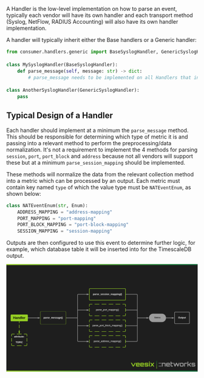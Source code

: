 A Handler is the low-level implementation on how to parse an event, typically each vendor will have its own handler and each transport method (Syslog, NetFlow, RADIUS Accounting) will also have its own handler implementation.

A handler will typically inherit either the Base handlers or a Generic handler:

```python
from consumer.handlers.generic import BaseSyslogHandler, GenericSyslogHandler

class MySyslogHandler(BaseSyslogHandler):
    def parse_message(self, message: str) -> dict:
        # parse_message needs to be implemented on all Handlers that inherit the BaseSyslogHandler

class AnotherSyslogHandler(GenericSyslogHandler):
    pass
```

## Typical Design of a Handler

Each handler should implement at a minimum the `parse_message` method. This should be responsible for determining which type of metric it is and passing into a relevant method to perform the preprocessing/data normalization. It's not a requirement to implement the 4 methods for parsing `session`, `port`, `port_block` and `address` because not all vendors will support these but at a minimum `parse_session_mapping` should be implemented.

These methods will normalize the data from the relevant collection method into a metric which can be processed by an output. Each metric must contain key named `type` of which the value type must be `NATEventEnum`, as shown below:

```python
class NATEventEnum(str, Enum):
    ADDRESS_MAPPING = "address-mapping"
    PORT_MAPPING = "port-mapping"
    PORT_BLOCK_MAPPING = "port-block-mapping"
    SESSION_MAPPING = "session-mapping"
```

Outputs are then configured to use this event to determine further logic, for example, which database table it will be inserted into for the TimescaleDB output.

![Handler Architecture](../img/handler.png)